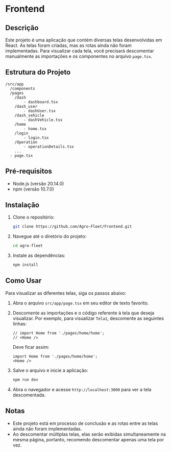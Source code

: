 # Frontend


## Descrição
Este projeto é uma aplicação que contém diversas telas desenvolvidas em React. As telas foram criadas, mas as rotas ainda não foram implementadas. Para visualizar cada tela, você precisará descomentar manualmente as importações e os componentes no arquivo `page.tsx`.

## Estrutura do Projeto
```
/src/app
  /components
  /pages
    /dash
        - dashboard.tsx
    /dash_user
        - dashUser.tsx
    /dash_vehicle
        - dashVehicle.tsx
    /home
        - home.tsx
    /login
        - login.tsx
    /Operation
        - operationDetails.tsx
    ...
  - page.tsx
```

## Pré-requisitos
- Node.js (versão 20.14.0)
- npm (versão 10.7.0)

## Instalação
1. Clone o repositório:
   ```bash
   git clone https://github.com/Agro-Fleet/Frontend.git
   ```

2. Navegue até o diretório do projeto:
   ```bash
   cd agro-fleet
   ```

3. Instale as dependências:
   ```bash
   npm install
   ```

## Como Usar
Para visualizar as diferentes telas, siga os passos abaixo:

1. Abra o arquivo `src/app/page.tsx` em seu editor de texto favorito.

2. Descomente as importações e o código referente à tela que deseja visualizar. Por exemplo, para visualizar `Tela1`, descomente as seguintes linhas:

   ```tsx
   // import Home from './pages/home/home';
   // <Home />
   ```

   Deve ficar assim:

   ```tsx
   import Home from './pages/home/home';
   <Home />
   ```

3. Salve o arquivo e inicie a aplicação:

   ```bash
   npm run dev
   ```

4. Abra o navegador e acesse `http://localhost:3000` para ver a tela descomentada.

## Notas
- Este projeto está em processo de conclusão e as rotas entre as telas ainda não foram implementadas.
- Ao descomentar múltiplas telas, elas serão exibidas simultaneamente na mesma página, portanto, recomendo descomentar apenas uma tela por vez.
